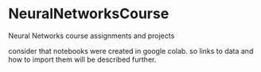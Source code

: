 # NeuralNetworksCourse
Neural Networks course assignments and projects

consider that notebooks were created in google colab. so links to data and how to import them will be described further.